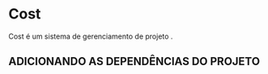 # Cost
Cost é um sistema de gerenciamento de projeto .

## ADICIONANDO AS DEPENDÊNCIAS DO PROJETO



